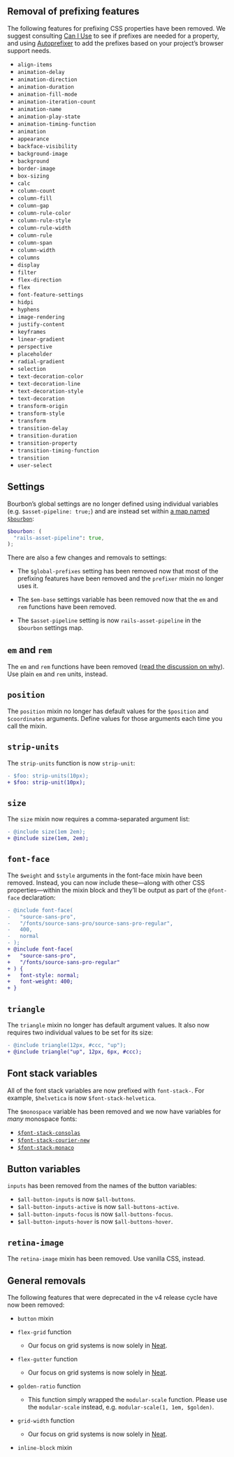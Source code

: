 ## Removal of prefixing features

The following features for prefixing CSS properties have been removed. We
suggest consulting [Can I Use] to see if prefixes are needed for a property,
and using [Autoprefixer] to add the prefixes based on your project’s browser
support needs.

  - `align-items`
  - `animation-delay`
  - `animation-direction`
  - `animation-duration`
  - `animation-fill-mode`
  - `animation-iteration-count`
  - `animation-name`
  - `animation-play-state`
  - `animation-timing-function`
  - `animation`
  - `appearance`
  - `backface-visibility`
  - `background-image`
  - `background`
  - `border-image`
  - `box-sizing`
  - `calc`
  - `column-count`
  - `column-fill`
  - `column-gap`
  - `column-rule-color`
  - `column-rule-style`
  - `column-rule-width`
  - `column-rule`
  - `column-span`
  - `column-width`
  - `columns`
  - `display`
  - `filter`
  - `flex-direction`
  - `flex`
  - `font-feature-settings`
  - `hidpi`
  - `hyphens`
  - `image-rendering`
  - `justify-content`
  - `keyframes`
  - `linear-gradient`
  - `perspective`
  - `placeholder`
  - `radial-gradient`
  - `selection`
  - `text-decoration-color`
  - `text-decoration-line`
  - `text-decoration-style`
  - `text-decoration`
  - `transform-origin`
  - `transform-style`
  - `transform`
  - `transition-delay`
  - `transition-duration`
  - `transition-property`
  - `transition-timing-function`
  - `transition`
  - `user-select`

  [Autoprefixer]: https://github.com/postcss/autoprefixer
  [Can I Use]: http://caniuse.com/

## Settings

Bourbon’s global settings are no longer defined using individual variables (e.g.
`$asset-pipeline: true;`) and are instead set within [a map named
`$bourbon`][settings]:

```scss
$bourbon: (
  "rails-asset-pipeline": true,
);
```

There are also a few changes and removals to settings:

- The `$global-prefixes` setting has been removed now that most of the prefixing
  features have been removed and the `prefixer` mixin no longer uses it.
- The `$em-base` settings variable has been removed now that the `em` and `rem`
  functions have been removed.
- The `$asset-pipeline` setting is now `rails-asset-pipeline` in the `$bourbon`
  settings map.

  [settings]: /docs/latest/#settings

## `em` and `rem`

The `em` and `rem` functions have been removed ([read the discussion on
why][discussion]). Use plain `em` and `rem` units, instead.

  [discussion]: https://github.com/thoughtbot/bourbon/issues/691

## `position`

The `position` mixin no longer has default values for the `$position` and
`$coordinates` arguments. Define values for those arguments each time you call
the mixin.

## `strip-units`

The `strip-units` function is now `strip-unit`:

```diff
- $foo: strip-units(10px);
+ $foo: strip-unit(10px);
```

## `size`

The `size` mixin now requires a comma-separated argument list:

```diff
- @include size(1em 2em);
+ @include size(1em, 2em);
```

## `font-face`

The `$weight` and `$style` arguments in the font-face mixin have been removed.
Instead, you can now include these—along with other CSS properties—within the
mixin block and they’ll be output as part of the `@font-face` declaration:

```diff
- @include font-face(
-   "source-sans-pro",
-   "/fonts/source-sans-pro/source-sans-pro-regular",
-   400,
-   normal
- );
+ @include font-face(
+   "source-sans-pro",
+   "/fonts/source-sans-pro-regular"
+ ) {
+   font-style: normal;
+   font-weight: 400;
+ }
```

## `triangle`

The `triangle` mixin no longer has default argument values. It also now requires
two individual values to be set for its size:

```diff
- @include triangle(12px, #ccc, "up");
+ @include triangle("up", 12px, 6px, #ccc);
```

## Font stack variables

All of the font stack variables are now prefixed with `font-stack-`. For
example, `$helvetica` is now `$font-stack-helvetica`.

The `$monospace` variable has been removed and we now have variables for _many_
monospace fonts:

- [`$font-stack-consolas`](/docs/latest/#font-stack-consolas)
- [`$font-stack-courier-new`](/docs/latest/#font-stack-courier-new)
- [`$font-stack-monaco`](/docs/latest/#font-stack-monaco)

## Button variables

`inputs` has been removed from the names of the button variables:

- `$all-button-inputs` is now `$all-buttons`.
- `$all-button-inputs-active` is now `$all-buttons-active`.
- `$all-button-inputs-focus` is now `$all-buttons-focus`.
- `$all-button-inputs-hover` is now `$all-buttons-hover`.

## `retina-image`

The `retina-image` mixin has been removed. Use vanilla CSS, instead.

## General removals

The following features that were deprecated in the v4 release cycle have now
been removed:

- `button` mixin
- `flex-grid` function
  - Our focus on grid systems is now solely in [Neat].
- `flex-gutter` function
  - Our focus on grid systems is now solely in [Neat].
- `golden-ratio` function
  - This function simply wrapped the `modular-scale` function. Please use the
    `modular-scale` instead, e.g. `modular-scale(1, 1em, $golden)`.
- `grid-width` function
  - Our focus on grid systems is now solely in [Neat].
- `inline-block` mixin

  [Neat]: https://neat.bourbon.io/
